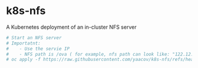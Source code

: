 # k8s-nfs
A Kubernetes deployment of an in-cluster NFS server

``` bash
# Start an NFS server
# Importatnt: 
#    - Use the servie IP
#    - NFS path is /ova ( for example, nfs path can look like: "122.12.3.211:/pva" )
# oc apply -f https://raw.githubusercontent.com/yaacov/k8s-nfs/refs/heads/main/nfs-deployment.yaml
```
